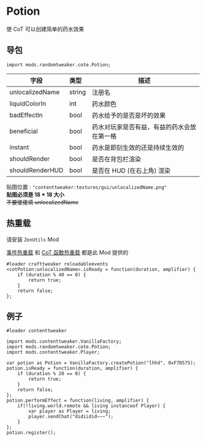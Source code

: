 # Potion

使 CoT 可以创建简单的药水效果

## 导包

```zenscript
import mods.randomtweaker.cote.Potion;
```

| 字段 | 类型 | 描述 |
| ---- | :-- | --- |
| unlocalizedName | string | 注册名 |
| liquidColorIn | int | 药水颜色 |
| badEffectIn | bool | 药水给予的是否是坏的效果 |
| beneficial | bool | 药水对玩家是否有益，有益的药水会放在第一格 |
| instant | bool | 药水是即刻生效的还是持续生效的 |
| shouldRender | bool | 是否在背包栏渲染 |
| shouldRenderHUD | bool | 是否在 HUD (在右上角) 渲染 |

贴图位置 : `"contenttweaker:textures/gui/unlocalizedName.png"`  
**贴图必须是 18 * 18 大小**  
~~不要傻傻填 unlocalizedName~~

## 热重载

请安装 `ZenUtils` Mod

[事件热重载](https://github.com/friendlyhj/ZenUtils/wiki/ReloadEvents)
和 [CoT 函数热重载](https://github.com/friendlyhj/ZenUtils/wiki/LateSetCoTFunction) 都是此 Mod 提供的

```zenscript
#loader crafttweaker reloadableevents
<cotPotion:unlocalizedName>.isReady = function(duration, amplifier) {
	if (duration % 40 == 0) {
		return true;
	}
	return false;
};
```

## 例子

```zenscript
#loader contenttweaker

import mods.contenttweaker.VanillaFactory;
import mods.randomtweaker.cote.Potion;
import mods.contenttweaker.Player;

var potion as Potion = VanillaFactory.createPotion("lhhd", 0xF7D575);
potion.isReady = function(duration, amplifier) {
	if (duration % 20 == 0) {
		return true;
	}
	return false;
};
potion.performEffect = function(living, amplifier) {
 	if(!living.world.remote && living instanceof Player) {
		var player as Player = living;
		player.sendChat("didiidid~~~");
	}
};
potion.register();
```

